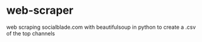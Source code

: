 # web-scraper
 web scraping socialblade.com with beautifulsoup in python to create a .csv of the top channels
